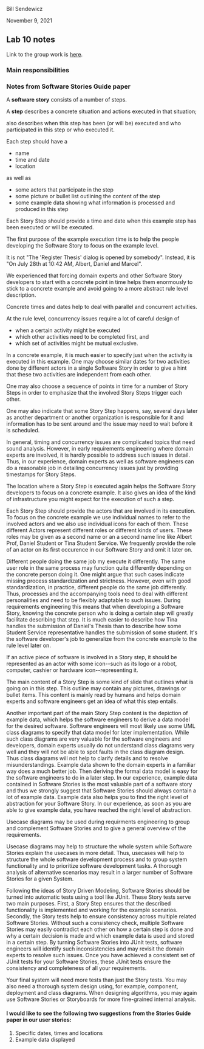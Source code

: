 Bill Sendewicz

November 9, 2021

## Lab 10 notes

Link to the group work is [here](lab-challenges/lab10/README.md).

### Main responsibilities

### Notes from Software Stories Guide paper

A **software story** consists of a number of steps. 

A **step** describes a concrete situation and actions executed in that situation; 

also describes when this step has been (or will be) executed and who participated in this step or who executed it.

Each step should have a

- name
- time and date
- location

as well as 

- some actors that participate in the step
- some picture or bullet list outlining the content of the step
- some example data showing what information is processed and produced in this step

Each Story Step should provide a time and date when this example step has been executed or will be executed. 

The first purpose of the example execution time is to help the people developing the Software Story to focus on the example level.

It is not "The 'Register Thesis' dialog is opened by somebody". Instead, it is "On July 28th at 10:42 AM, Albert, Daniel and Marcel". 

We experienced that forcing domain experts and other Software Story developers to start with a concrete point in time helps them enormously to stick to a concrete example and avoid going to a more abstract rule level description.

Concrete times and dates help to deal with parallel and concurrent actvities. 

At the rule level, concurrency issues require a lot of careful design of

- when a certain activity might be executed
- which other activities need to be completed first, and 
- which set of activities might be mutual exclusive. 

In a concrete example, it is much easier to specify just when the activity is executed in this example. One may choose similar dates for two activities done by different actors in a single Software Story in order to give a hint that these two activities are independent from each other. 

One may also choose a sequence of points in time for a number of Story Steps in order to emphasize that the involved Story Steps trigger each other. 

One may also indicate that some Story Step happens, say, several days later as another department or another organization is responsible for it and information has to be sent around and the issue may need to wait before it is scheduled. 

In general, timing and concurrency issues are complicated topics that need sound analysis. However, in early requirements engineering where domain experts are involved, it is hardly possible to address such issues in detail. Thus, in our experience, domain experts as well as software engineers can do a reasonable job in detailing concurrency issues just by providing timestamps for Story Steps.

The location where a Story Step is executed again helps the Software Story developers to focus on a concrete example. It also gives an idea of the kind of infrastructure you might expect for the execution of such a step.

Each Story Step should provide the actors that are involved in its execution. To focus on the concrete example we use individual names to refer to the involved actors and we also use individual icons for each of them. These different Actors represent different roles or different
kinds of users. These roles may be given as a second name or an a second name line like Albert Prof, Daniel Student or Tina Student Service. We frequently provide the role of an actor on its first occurence in our Software Story and omit it later on.

Different people doing the same job my execute it differently. The same user role in the same process may function quite differently depending on the concrete person doing it. One might argue that such cases indicate missing process standardization and strictness. However, even with good standardization, in practice, different people do the same job differently. Thus, processes and the accompanying tools need to deal with different personalities and need to be flexibly adaptable to such issues. During requirements engineering this means that when developing a Software Story, knowing the concrete person who is doing a certain step will greatly facilitate describing that step. It is much easier to describe how Tina handles the submission of Daniel's Thesis than to describe how some Student Service representative handles the submission of some student. It's the software developer's job to generalize from the concrete example to the rule level later on.

If an active piece of software is involved in a Story step, it should be represented as an actor with some icon--such as its logo or a robot, computer, cashier or hardware icon--representing it.

The main content of a Story Step is some kind of slide that outlines what is going on in this step.
This outline may contain any pictures, drawings or bullet items. This content is mainly read by humans and helps domain experts and software engineers get an idea of what this step entails.

Another important part of the main Story Step content is the depiction of example data, which helps the software engineers to derive a data model for the desired software. Software engineers will most likely use some UML class diagrams to specify that data model for later implementation. While such class diagrams are very valuable for the software engineers and developers, domain experts usually do not understand class diagrams very well and they will not be able to spot faults in the class diagram design. Thus class diagrams will not help to clarify details and to resolve misunderstandings. Example data shown to the domain experts in a familiar way does a much better job. Then deriving the formal data model is easy for the software engineers to do in a later step. In our experience, example data contained in Software Stories is the most valuable part of a software story and thus we strongly suggest that Software Stories should always
contain a lot of example data. Example data also helps you to find the right level of abstraction for your Software Story. In our experience, as soon as you are able to give example data, you have reached the right level of abstraction.

Usecase diagrams may be used during requirments engineering to group and complement Software Stories and to give a general overview of the requirements. 

Usecase diagrams may help to structure the whole system while Software Stories explain the usecases in more detail. Thus, usecases will help to structure the whole software development process and to group system functionality and to prioritize software development tasks. A thorough analysis of alternative scenarios may result in a larger number of Software Stories for a given System. 

Following the ideas of Story Driven Modeling, Software Stories should be turned into automatic tests using a tool like JUnit. These Story tests serve two main purposes. First, a Story Step ensures that the described functionality is implemented and working for the example scenarios. Secondly, the Story tests help to ensure consistency across multiple related Software Stories. Without such a consistency check, multiple Software Stories may easily contradict each other on how a certain step is done and why a certain decision is made and which example data is used and stored in a certain step. By turning Software Stories into JUnit tests, software engineers will identify such inconsistencies and may revisit the domain experts to resolve such issues. Once you have achieved a consistent set of JUnit tests for your Software Stories, these JUnit tests ensure the consistency and completeness of all your requirements. 

Your final system will need more tests than just the Story tests. You may also need a thorough system design using, for example, component, deployment and class diagrams. When designing algorithms, you may again use Software Stories or Storyboards for more fine-grained internal analysis. 

#### I would like to see the following two suggestions from the Stories Guide paper in our user stories:

1. Specific dates, times and locations
2. Example data displayed
